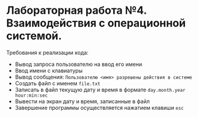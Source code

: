 # Лабораторная работа №4. Взаимодействия с операционной системой.

Требования к реализации кода:

- Вывод запроса пользователю на ввод его имени
- Ввод имени с клавиатуры
- Вывод сообщения: `Пользователю <имя> разрешены действия в системе`
- Создать файл с именем `file.txt`
- Записать в файл текущую дату и время в формате `day.month.year hour:min:sec`
- Вывести на экран дату и время, записанные в файл
- Завершение программы осуществляется нажатием клавиши `esc`